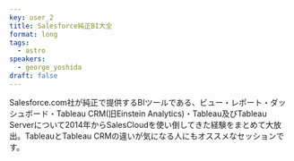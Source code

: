 ```yaml
---
key: user_2
title: Salesforce純正BI大全
format: long
tags:
  - astro
speakers:
  - george_yoshida
draft: false
---
```

Salesforce.com社が純正で提供するBIツールである、ビュー・レポート・ダッシュボード・Tableau CRM(旧Einstein Analytics)・Tableau及びTableau Serverについて2014年からSalesCloudを使い倒してきた経験をまとめて大放出。TableauとTableau CRMの違いが気になる人にもオススメなセッションです。